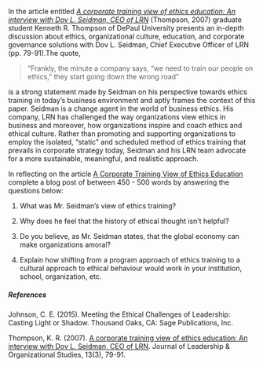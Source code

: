 In the article entitled [_A corporate training view of ethics education: An interview with Dov L. Seidman, CEO of LRN_](http://journals.sagepub.com/doi/abs/10.1177/10717919070130030701) \(Thompson, 2007\) graduate student Kenneth R. Thompson of DePaul University presents an in-depth discussion about ethics, organizational culture, education, and corporate governance solutions with Dov L. Seidman, Chief Executive Officer of LRN \(pp. 79-91\).The quote,

> “Frankly, the minute a company says, “we need to train our people on ethics,” they start going down the wrong road”

is a strong statement made by Seidman on his perspective towards ethics training in today’s business environment and aptly frames the context of this paper. Seidman is a change agent in the world of business ethics. His company, LRN has challenged the way organizations view ethics in business and moreover, how organizations inspire and coach ethics and ethical culture. Rather than promoting and supporting organizations to employ the isolated, “static” and scheduled method of ethics training that prevails in corporate strategy today, Seidman and his LRN team advocate for a more sustainable, meaningful, and realistic approach.

In reflecting on the article [A Corporate Training View of Ethics Education](http://journals.sagepub.com/doi/abs/10.1177/10717919070130030701) complete a blog post of between 450 - 500 words by answering the questions below:

1. What was Mr. Seidman’s view of ethics training?

2. Why does he feel that the history of ethical thought isn’t helpful?

3. Do you believe, as Mr. Seidman states, that the global economy can make organizations amoral?

4. Explain how shifting from a program approach of ethics training to a cultural approach to ethical behaviour would work in your institution, school, organization, etc.

##### References

Johnson, C. E. \(2015\). Meeting the Ethical Challenges of Leadership: Casting Light or Shadow. Thousand Oaks, CA: Sage Publications, Inc.

Thompson, K. R. \(2007\). [A corporate training view of ethics education: An interview with Dov L. Seidman, CEO of LRN](http://journals.sagepub.com/doi/abs/10.1177/10717919070130030701). Journal of Leadership & Organizational Studies, 13\(3\), 79-91.

